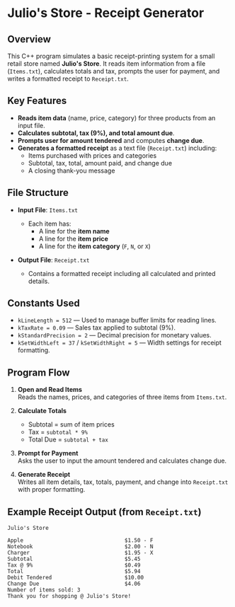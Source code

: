 # Julio's Store - Receipt Generator

## Overview

This C++ program simulates a basic receipt-printing system for a small retail store named **Julio's Store**. It reads item information from a file (`Items.txt`), calculates totals and tax, prompts the user for payment, and writes a formatted receipt to `Receipt.txt`.

## Key Features

- **Reads item data** (name, price, category) for three products from an input file.
- **Calculates subtotal, tax (9%), and total amount due**.
- **Prompts user for amount tendered** and computes **change due**.
- **Generates a formatted receipt** as a text file (`Receipt.txt`) including:
    - Items purchased with prices and categories
    - Subtotal, tax, total, amount paid, and change due
    - A closing thank-you message

## File Structure

- **Input File**: `Items.txt`
    - Each item has:
        - A line for the **item name**
        - A line for the **item price**
        - A line for the **item category** (`F`, `N`, or `X`)

- **Output File**: `Receipt.txt`
    - Contains a formatted receipt including all calculated and printed details.

## Constants Used

- `kLineLength = 512` — Used to manage buffer limits for reading lines.
- `kTaxRate = 0.09` — Sales tax applied to subtotal (9%).
- `kStandardPrecision = 2` — Decimal precision for monetary values.
- `kSetWidthLeft = 37` / `kSetWidthRight = 5` — Width settings for receipt formatting.

## Program Flow

1. **Open and Read Items**  
   Reads the names, prices, and categories of three items from `Items.txt`.

2. **Calculate Totals**
    - Subtotal = sum of item prices
    - Tax = `subtotal * 9%`
    - Total Due = `subtotal + tax`

3. **Prompt for Payment**  
   Asks the user to input the amount tendered and calculates change due.

4. **Generate Receipt**  
   Writes all item details, tax, totals, payment, and change into `Receipt.txt` with proper formatting.

## Example Receipt Output (from `Receipt.txt`)

```plaintext
Julio's Store

Apple                                $1.50 - F
Notebook                             $2.00 - N
Charger                              $1.95 - X
Subtotal                             $5.45
Tax @ 9%                             $0.49
Total                                $5.94
Debit Tendered                       $10.00
Change Due                           $4.06
Number of items sold: 3
Thank you for shopping @ Julio's Store!
